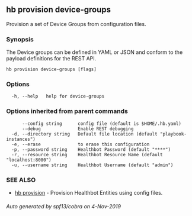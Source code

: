 ## hb provision device-groups

Provision a set of Device Groups from configuration files.

### Synopsis

The Device groups can be defined in YAML or JSON and conform to the payload definitions for the REST API.

```
hb provision device-groups [flags]
```

### Options

```
  -h, --help   help for device-groups
```

### Options inherited from parent commands

```
      --config string      config file (default is $HOME/.hb.yaml)
      --debug              Enable REST debugging
  -d, --directory string   Default file location (default "playbook-instances")
  -e, --erase              to erase this configuration
  -p, --password string    Healthbot Password (default "****")
  -r, --resource string    Healthbot Resource Name (default "localhost:8080")
  -u, --username string    Healthbot Username (default "admin")
```

### SEE ALSO

* [hb provision](hb_provision.md)	 - Provision Healthbot Entities using config files.

###### Auto generated by spf13/cobra on 4-Nov-2019
